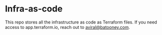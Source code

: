 # Infra-as-code

This repo stores all the infrastructure as code as Terraform files. If you need access to app.terraform.io, reach out to aviral@batooney.com.
